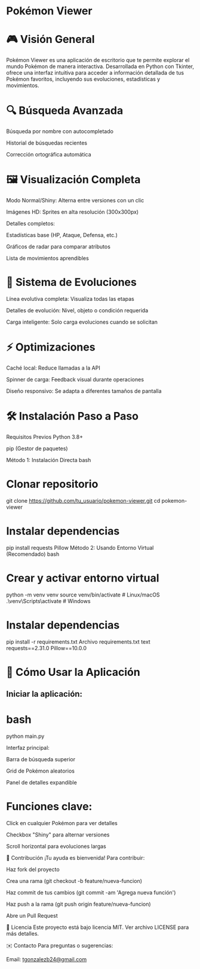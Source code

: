 # Pokémon Viewer


# 🎮 Visión General
Pokémon Viewer es una aplicación de escritorio que te permite explorar el mundo Pokémon de manera interactiva. Desarrollada en Python con Tkinter, ofrece una interfaz intuitiva para acceder a información detallada de tus Pokémon favoritos, incluyendo sus evoluciones, estadísticas y movimientos.

# 🔍 Búsqueda Avanzada
Búsqueda por nombre con autocompletado

Historial de búsquedas recientes

Corrección ortográfica automática

# 🖼️ Visualización Completa
Modo Normal/Shiny: Alterna entre versiones con un clic

Imágenes HD: Sprites en alta resolución (300x300px)

Detalles completos:

Estadísticas base (HP, Ataque, Defensa, etc.)

Gráficos de radar para comparar atributos

Lista de movimientos aprendibles

# 🌱 Sistema de Evoluciones
Línea evolutiva completa: Visualiza todas las etapas

Detalles de evolución: Nivel, objeto o condición requerida

Carga inteligente: Solo carga evoluciones cuando se solicitan

# ⚡ Optimizaciones
Caché local: Reduce llamadas a la API

Spinner de carga: Feedback visual durante operaciones

Diseño responsivo: Se adapta a diferentes tamaños de pantalla

# 🛠️ Instalación Paso a Paso
Requisitos Previos
Python 3.8+

pip (Gestor de paquetes)

Método 1: Instalación Directa
bash

# Clonar repositorio

git clone https://github.com/tu_usuario/pokemon-viewer.git
cd pokemon-viewer

# Instalar dependencias

pip install requests Pillow
Método 2: Usando Entorno Virtual (Recomendado)
bash

# Crear y activar entorno virtual

python -m venv venv
source venv/bin/activate # Linux/macOS
.\venv\Scripts\activate # Windows

# Instalar dependencias

pip install -r requirements.txt
Archivo requirements.txt
text
requests==2.31.0
Pillow==10.0.0
# 🚀 Cómo Usar la Aplicación
## Iniciar la aplicación:

# bash

python main.py

Interfaz principal:

Barra de búsqueda superior

Grid de Pokémon aleatorios

Panel de detalles expandible

# Funciones clave:

Click en cualquier Pokémon para ver detalles

Checkbox "Shiny" para alternar versiones

Scroll horizontal para evoluciones largas

🤝 Contribución
¡Tu ayuda es bienvenida! Para contribuir:

Haz fork del proyecto

Crea una rama (git checkout -b feature/nueva-funcion)

Haz commit de tus cambios (git commit -am 'Agrega nueva función')

Haz push a la rama (git push origin feature/nueva-funcion)

Abre un Pull Request

📜 Licencia
Este proyecto está bajo licencia MIT. Ver archivo LICENSE para más detalles.

✉️ Contacto
Para preguntas o sugerencias:

Email: tgonzalezb24@gmail.com
